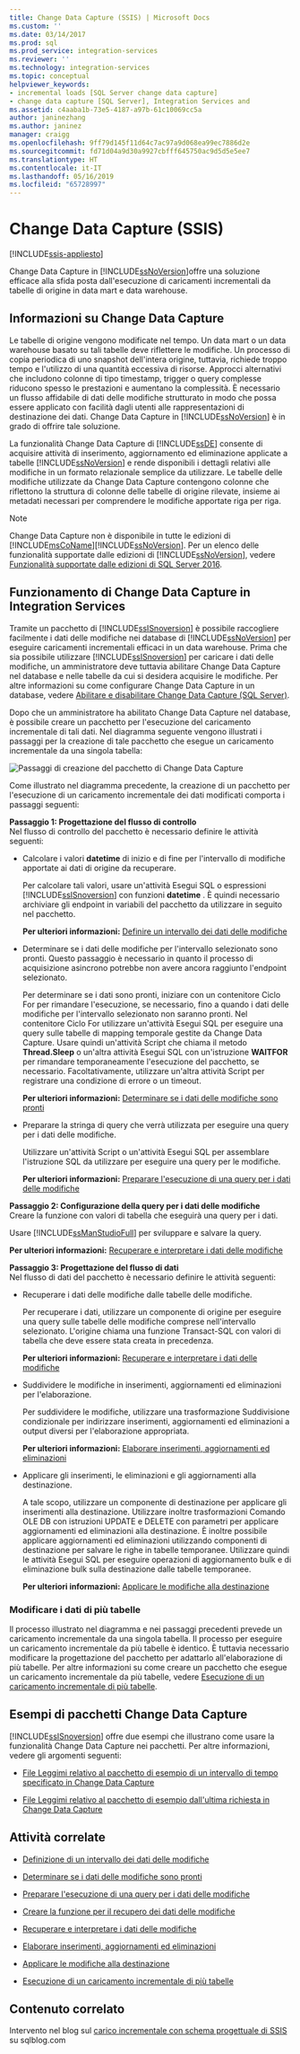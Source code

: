 ```yaml
---
title: Change Data Capture (SSIS) | Microsoft Docs
ms.custom: ''
ms.date: 03/14/2017
ms.prod: sql
ms.prod_service: integration-services
ms.reviewer: ''
ms.technology: integration-services
ms.topic: conceptual
helpviewer_keywords:
- incremental loads [SQL Server change data capture]
- change data capture [SQL Server], Integration Services and
ms.assetid: c4aaba1b-73e5-4187-a97b-61c10069cc5a
author: janinezhang
ms.author: janinez
manager: craigg
ms.openlocfilehash: 9ff79d145f11d64c7ac97a9d068ea99ec7886d2e
ms.sourcegitcommit: fd71d04a9d30a9927cbfff645750ac9d5d5e5ee7
ms.translationtype: HT
ms.contentlocale: it-IT
ms.lasthandoff: 05/16/2019
ms.locfileid: "65728997"
---
```

# <a name="change-data-capture-ssis"></a>Change Data Capture (SSIS)

[!INCLUDE[ssis-appliesto](../../includes/ssis-appliesto-ssvrpluslinux-asdb-asdw-xxx.md)]


  Change Data Capture in [!INCLUDE[ssNoVersion](../../includes/ssnoversion-md.md)]offre una soluzione efficace alla sfida posta dall'esecuzione di caricamenti incrementali da tabelle di origine in data mart e data warehouse.  
  
## <a name="what-is-change-data-capture"></a>Informazioni su Change Data Capture  
 Le tabelle di origine vengono modificate nel tempo. Un data mart o un data warehouse basato su tali tabelle deve riflettere le modifiche. Un processo di copia periodica di uno snapshot dell'intera origine, tuttavia, richiede troppo tempo e l'utilizzo di una quantità eccessiva di risorse. Approcci alternativi che includono colonne di tipo timestamp, trigger o query complesse riducono spesso le prestazioni e aumentano la complessità. È necessario un flusso affidabile di dati delle modifiche strutturato in modo che possa essere applicato con facilità dagli utenti alle rappresentazioni di destinazione dei dati. Change Data Capture in [!INCLUDE[ssNoVersion](../../includes/ssnoversion-md.md)] è in grado di offrire tale soluzione.  
  
 La funzionalità Change Data Capture di [!INCLUDE[ssDE](../../includes/ssde-md.md)] consente di acquisire attività di inserimento, aggiornamento ed eliminazione applicate a tabelle [!INCLUDE[ssNoVersion](../../includes/ssnoversion-md.md)] e rende disponibili i dettagli relativi alle modifiche in un formato relazionale semplice da utilizzare. Le tabelle delle modifiche utilizzate da Change Data Capture contengono colonne che riflettono la struttura di colonne delle tabelle di origine rilevate, insieme ai metadati necessari per comprendere le modifiche apportate riga per riga.  
  
> [!NOTE]
>  Change Data Capture non è disponibile in tutte le edizioni di [!INCLUDE[msCoName](../../includes/msconame-md.md)][!INCLUDE[ssNoVersion](../../includes/ssnoversion-md.md)]. Per un elenco delle funzionalità supportate dalle edizioni di [!INCLUDE[ssNoVersion](../../includes/ssnoversion-md.md)], vedere [Funzionalità supportate dalle edizioni di SQL Server 2016](~/sql-server/editions-and-supported-features-for-sql-server-2016.md).  
  
## <a name="how-change-data-capture-works-in-integration-services"></a>Funzionamento di Change Data Capture in Integration Services  
 Tramite un pacchetto di [!INCLUDE[ssISnoversion](../../includes/ssisnoversion-md.md)] è possibile raccogliere facilmente i dati delle modifiche nei database di [!INCLUDE[ssNoVersion](../../includes/ssnoversion-md.md)] per eseguire caricamenti incrementali efficaci in un data warehouse. Prima che sia possibile utilizzare [!INCLUDE[ssISnoversion](../../includes/ssisnoversion-md.md)] per caricare i dati delle modifiche, un amministratore deve tuttavia abilitare Change Data Capture nel database e nelle tabelle da cui si desidera acquisire le modifiche. Per altre informazioni su come configurare Change Data Capture in un database, vedere [Abilitare e disabilitare Change Data Capture &#40;SQL Server&#41;](../../relational-databases/track-changes/enable-and-disable-change-data-capture-sql-server.md).  
  
 Dopo che un amministratore ha abilitato Change Data Capture nel database, è possibile creare un pacchetto per l'esecuzione del caricamento incrementale di tali dati. Nel diagramma seguente vengono illustrati i passaggi per la creazione di tale pacchetto che esegue un caricamento incrementale da una singola tabella:  
  
 ![Passaggi di creazione del pacchetto di Change Data Capture](../../integration-services/change-data-capture/media/cdc-package-creation.gif "Passaggi di creazione del pacchetto di Change Data Capture")  
  
 Come illustrato nel diagramma precedente, la creazione di un pacchetto per l'esecuzione di un caricamento incrementale dei dati modificati comporta i passaggi seguenti:  
  
 **Passaggio 1: Progettazione del flusso di controllo**  
 Nel flusso di controllo del pacchetto è necessario definire le attività seguenti:  
  
-   Calcolare i valori **datetime** di inizio e di fine per l'intervallo di modifiche apportate ai dati di origine da recuperare.  
  
     Per calcolare tali valori, usare un'attività Esegui SQL o espressioni [!INCLUDE[ssISnoversion](../../includes/ssisnoversion-md.md)] con funzioni **datetime** . È quindi necessario archiviare gli endpoint in variabili del pacchetto da utilizzare in seguito nel pacchetto.  
  
     **Per ulteriori informazioni:** [Definire un intervallo dei dati delle modifiche](../../integration-services/change-data-capture/specify-an-interval-of-change-data.md)  
  
-   Determinare se i dati delle modifiche per l'intervallo selezionato sono pronti. Questo passaggio è necessario in quanto il processo di acquisizione asincrono potrebbe non avere ancora raggiunto l'endpoint selezionato.  
  
     Per determinare se i dati sono pronti, iniziare con un contenitore Ciclo For per rimandare l'esecuzione, se necessario, fino a quando i dati delle modifiche per l'intervallo selezionato non saranno pronti. Nel contenitore Ciclo For utilizzare un'attività Esegui SQL per eseguire una query sulle tabelle di mapping temporale gestite da Change Data Capture. Usare quindi un'attività Script che chiama il metodo **Thread.Sleep** o un'altra attività Esegui SQL con un'istruzione **WAITFOR** per rimandare temporaneamente l'esecuzione del pacchetto, se necessario. Facoltativamente, utilizzare un'altra attività Script per registrare una condizione di errore o un timeout.  
  
     **Per ulteriori informazioni:** [Determinare se i dati delle modifiche sono pronti](../../integration-services/change-data-capture/determine-whether-the-change-data-is-ready.md)  
  
-   Preparare la stringa di query che verrà utilizzata per eseguire una query per i dati delle modifiche.  
  
     Utilizzare un'attività Script o un'attività Esegui SQL per assemblare l'istruzione SQL da utilizzare per eseguire una query per le modifiche.  
  
     **Per ulteriori informazioni:** [Preparare l'esecuzione di una query per i dati delle modifiche](../../integration-services/change-data-capture/prepare-to-query-for-the-change-data.md)  
  
 **Passaggio 2: Configurazione della query per i dati delle modifiche**  
 Creare la funzione con valori di tabella che eseguirà una query per i dati.  
  
 Usare [!INCLUDE[ssManStudioFull](../../includes/ssmanstudiofull-md.md)] per sviluppare e salvare la query.  
  
 **Per ulteriori informazioni:** [Recuperare e interpretare i dati delle modifiche](../../integration-services/change-data-capture/retrieve-and-understand-the-change-data.md)  
  
 **Passaggio 3: Progettazione del flusso di dati**  
 Nel flusso di dati del pacchetto è necessario definire le attività seguenti:  
  
-   Recuperare i dati delle modifiche dalle tabelle delle modifiche.  
  
     Per recuperare i dati, utilizzare un componente di origine per eseguire una query sulle tabelle delle modifiche comprese nell'intervallo selezionato. L'origine chiama una funzione Transact-SQL con valori di tabella che deve essere stata creata in precedenza.  
  
     **Per ulteriori informazioni:** [Recuperare e interpretare i dati delle modifiche](../../integration-services/change-data-capture/retrieve-and-understand-the-change-data.md)  
  
-   Suddividere le modifiche in inserimenti, aggiornamenti ed eliminazioni per l'elaborazione.  
  
     Per suddividere le modifiche, utilizzare una trasformazione Suddivisione condizionale per indirizzare inserimenti, aggiornamenti ed eliminazioni a output diversi per l'elaborazione appropriata.  
  
     **Per ulteriori informazioni:** [Elaborare inserimenti, aggiornamenti ed eliminazioni](../../integration-services/change-data-capture/process-inserts-updates-and-deletes.md)  
  
-   Applicare gli inserimenti, le eliminazioni e gli aggiornamenti alla destinazione.  
  
     A tale scopo, utilizzare un componente di destinazione per applicare gli inserimenti alla destinazione. Utilizzare inoltre trasformazioni Comando OLE DB con istruzioni UPDATE e DELETE con parametri per applicare aggiornamenti ed eliminazioni alla destinazione. È inoltre possibile applicare aggiornamenti ed eliminazioni utilizzando componenti di destinazione per salvare le righe in tabelle temporanee. Utilizzare quindi le attività Esegui SQL per eseguire operazioni di aggiornamento bulk e di eliminazione bulk sulla destinazione dalle tabelle temporanee.  
  
     **Per ulteriori informazioni:** [Applicare le modifiche alla destinazione](../../integration-services/change-data-capture/apply-the-changes-to-the-destination.md)  
  
### <a name="change-data-from-multiple-tables"></a>Modificare i dati di più tabelle  
 Il processo illustrato nel diagramma e nei passaggi precedenti prevede un caricamento incrementale da una singola tabella. Il processo per eseguire un caricamento incrementale da più tabelle è identico. È tuttavia necessario modificare la progettazione del pacchetto per adattarlo all'elaborazione di più tabelle. Per altre informazioni su come creare un pacchetto che esegue un caricamento incrementale da più tabelle, vedere [Esecuzione di un caricamento incrementale di più tabelle](../../integration-services/change-data-capture/perform-an-incremental-load-of-multiple-tables.md).  
  
## <a name="samples-of-change-data-capture-packages"></a>Esempi di pacchetti Change Data Capture  
 [!INCLUDE[ssISnoversion](../../includes/ssisnoversion-md.md)] offre due esempi che illustrano come usare la funzionalità Change Data Capture nei pacchetti. Per altre informazioni, vedere gli argomenti seguenti:  
  
-   [File Leggimi relativo al pacchetto di esempio di un intervallo di tempo specificato in Change Data Capture](https://go.microsoft.com/fwlink/?LinkId=133507)  
  
-   [File Leggimi relativo al pacchetto di esempio dall'ultima richiesta in Change Data Capture](https://go.microsoft.com/fwlink/?LinkId=133508)  
  
## <a name="related-tasks"></a>Attività correlate  
  
-   [Definizione di un intervallo dei dati delle modifiche](../../integration-services/change-data-capture/specify-an-interval-of-change-data.md)  
  
-   [Determinare se i dati delle modifiche sono pronti](../../integration-services/change-data-capture/determine-whether-the-change-data-is-ready.md)  
  
-   [Preparare l'esecuzione di una query per i dati delle modifiche](../../integration-services/change-data-capture/prepare-to-query-for-the-change-data.md)  
  
-   [Creare la funzione per il recupero dei dati delle modifiche](../../integration-services/change-data-capture/create-the-function-to-retrieve-the-change-data.md)  
  
-   [Recuperare e interpretare i dati delle modifiche](../../integration-services/change-data-capture/retrieve-and-understand-the-change-data.md)  
  
-   [Elaborare inserimenti, aggiornamenti ed eliminazioni](../../integration-services/change-data-capture/process-inserts-updates-and-deletes.md)  
  
-   [Applicare le modifiche alla destinazione](../../integration-services/change-data-capture/apply-the-changes-to-the-destination.md)  
  
-   [Esecuzione di un caricamento incrementale di più tabelle](../../integration-services/change-data-capture/perform-an-incremental-load-of-multiple-tables.md)  
  
## <a name="related-content"></a>Contenuto correlato  
 Intervento nel blog sul [carico incrementale con schema progettuale di SSIS](https://go.microsoft.com/fwlink/?LinkId=217679) su sqlblog.com  
  
  
